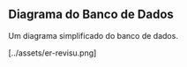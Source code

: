 ## Diagrama do Banco de Dados

Um diagrama simplificado do banco de dados.

[../assets/er-revisu.png]